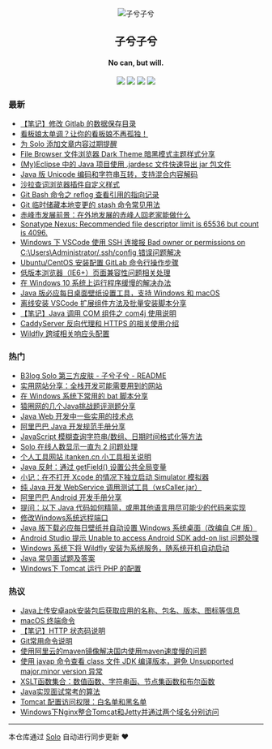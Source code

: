 <p align="center"><img alt="子兮子兮" src="https://zixizixi.cn/images/logo/logo@96.png"></p><h2 align="center">
子兮子兮
</h2>

<h4 align="center">No can, but will.</h4>
<p align="center"><a title="子兮子兮" target="_blank" href="https://github.com/iTanken/solo-blog"><img src="https://img.shields.io/github/last-commit/iTanken/solo-blog.svg?style=flat-square&color=FF9900"></a>
<a title="GitHub repo size in bytes" target="_blank" href="https://github.com/iTanken/solo-blog"><img src="https://img.shields.io/github/repo-size/iTanken/solo-blog.svg?style=flat-square"></a>
<a title="Solo Version" target="_blank" href="https://github.com/88250/solo/releases"><img src="https://img.shields.io/badge/solo-4.2.0-f1e05a.svg?style=flat-square&color=blueviolet"></a>
<a title="Hits" target="_blank" href="https://github.com/88250/hits"><img src="https://hits.b3log.org/iTanken/solo-blog.svg"></a></p>

### 最新

* [【笔记】修改 Gitlab 的数据保存目录](https://zixizixi.cn/configure-gitlab-data-dir)
* [看板娘太单调？让你的看板娘不再孤独！](https://zixizixi.cn/solo-kanbanniang-adorn-border-background)
* [为 Solo 添加文章内容过期提醒](https://zixizixi.cn/solo-article-content-expired-tips)
* [File Browser 文件浏览器 Dark Theme 暗黑模式主题样式分享](https://zixizixi.cn/filebrowser-custom-dark-theme)
* [(My)Eclipse 中的 Java 项目使用 .jardesc 文件快速导出 jar 包文件](https://zixizixi.cn/my-eclipse-java-jardesc-export-jar)
* [Java 版 Unicode 编码和字符串互转，支持混合内容解码](https://zixizixi.cn/java-unicode-string-encoder-decoder)
* [沙拉查词浏览器插件自定义样式](https://zixizixi.cn/chromium-extensions-saladict-custom-style)
* [Git Bash 命令之 reflog 查看引用的指向记录](https://zixizixi.cn/git-bash-reflog-usage)
* [Git 临时储藏本地变更的 stash 命令常见用法](https://zixizixi.cn/git-bash-stash-usage)
* [赤峰市发展前景：在外地发展的赤峰人回老家能做什么](https://zixizixi.cn/talk-about-the-chifeng-future)
* [Sonatype Nexus: Recommended file descriptor limit is 65536 but count is 4096.](https://zixizixi.cn/sonatype-nexus-3-linux-file-descriptor-limit)
* [Windows 下 VSCode 使用 SSH 连接报 Bad owner or permissions on C:\\Users\\Administrator/.ssh/config 错误问题解决](https://zixizixi.cn/windows_vscode_ssh_error_bad-owner-or-permissions)
* [Ubuntu/CentOS 安装配置 GitLab 命令行操作步骤](https://zixizixi.cn/ubuntu-centos-linux-install-gitlab)
* [低版本浏览器（IE6+）页面兼容性问题相关处理](https://zixizixi.cn/low-version-browser-page-compatibility)
* [在 Windows 10 系统上运行程序缓慢的解决办法](https://zixizixi.cn/windows-defender-app-startup-stop-slow)
* [Java 版必应每日桌面壁纸设置工具，支持 Windows 和 macOS](https://zixizixi.cn/windows-mac-bing-daily-wallpaper-tool)
* [离线安装 VSCode 扩展组件方法及批量安装脚本分享](https://zixizixi.cn/vscode-extension-vsix-install)
* [【笔记】Java 调用 COM 组件之 com4j 使用说明](https://zixizixi.cn/note-java-com4j)
* [CaddyServer 反向代理和 HTTPS 的相关使用介绍](https://zixizixi.cn/caddyserver-r-proxy-https)
* [Wildfly 跨域相关响应头配置](https://zixizixi.cn/wildfly-cors-origin-config)

### 热门

* [B3log Solo 第三方皮肤 - 子兮子兮 - README](https://zixizixi.cn/solo-third-skin-imobile.html)
* [实用网站分享：全栈开发可能需要用到的网站](https://zixizixi.cn/articles/2017/01/17/1484633274661.html)
* [在 Windows 系统下常用的 bat 脚本分享](https://zixizixi.cn/articles/2017/04/21/1492777994685.html)
* [猿圈网的几个Java挑战题评测题分享](https://zixizixi.cn/articles/2017/03/23/1490280007138.html)
* [Java Web 开发中一些实用的技术点](https://zixizixi.cn/articles/2017/01/04/1483519918704.html)
* [阿里巴巴 Java 开发规范手册分享](https://zixizixi.cn/articles/2017/01/17/1484623303271.html)
* [JavaScript 模糊查询字符串/数组、日期时间格式化等方法](https://zixizixi.cn/articles/2017/05/31/1496236546844.html)
* [Solo 在线人数显示一直为 2 问题处理](https://zixizixi.cn/articles/2017/03/30/1490849602140.html)
* [个人工具网站 itanken.cn 小工具相关说明](https://zixizixi.cn/articles/2017/03/11/1489227107307.html)
* [Java 反射：通过 getField() 设置公共全局变量](https://zixizixi.cn/java-reflection-getfield)
* [小记：在不打开 Xcode 的情况下独立启动 Simulator 模拟器](https://zixizixi.cn/not-open-xcode-standalone-simulator)
* [纯 Java 开发 WebService 调用测试工具（wsCaller.jar）](https://zixizixi.cn/articles/2017/09/03/1504426270766.html)
* [阿里巴巴 Android 开发手册分享](https://zixizixi.cn/alibaba-android-development-manual)
* [提问：以下 Java 代码如何精简，或用其他语言用尽可能少的代码来实现](https://zixizixi.cn/java-word-wrap-string)
* [修改Windows系统远程端口](https://zixizixi.cn/articles/2017/03/26/1490525740291.html)
* [Java 版下载必应每日壁纸并自动设置 Windows 系统桌面（改编自 C# 版）](https://zixizixi.cn/articles/2017/09/01/1504264675391.html)
* [Android Studio 提示 Unable to access Android SDK add-on list 问题处理](https://zixizixi.cn/articles/2017/01/17/1484665018593.html)
* [Windows 系统下将 Wildfly 安装为系统服务，随系统开机自动启动](https://zixizixi.cn/windows-wildfly-service-auto-start)
* [Java 常见面试题及答案](https://zixizixi.cn/articles/2017/02/13/1486974778312.html)
* [Windows下 Tomcat 运行 PHP 的配置](https://zixizixi.cn/articles/2017/02/13/1486976473999.html)

### 热议

* [Java上传安卓apk安装包后获取应用的名称、包名、版本、图标等信息](https://zixizixi.cn/articles/2017/02/13/1486978892155.html)
* [macOS 终端命令](https://zixizixi.cn/articles/2017/02/13/1486978228421.html)
* [【笔记】HTTP 状态码说明](https://zixizixi.cn/articles/2017/01/04/1483529323782.html)
* [Git常用命令说明](https://zixizixi.cn/articles/2017/02/13/1486973158671.html)
* [使用阿里云的maven镜像解决国内使用maven速度慢的问题](https://zixizixi.cn/articles/2017/02/13/1486979524858.html)
* [使用 javap 命令查看 class 文件 JDK 编译版本，避免 Unsupported major.minor version 异常](https://zixizixi.cn/articles/2017/09/13/1505285468516.html)
* [XSLT函数集合：数值函数、字符串函、节点集函数和布尔函数](https://zixizixi.cn/xsltfunctionset)
* [Java实现面试常考的算法](https://zixizixi.cn/articles/2017/02/13/1486979370718.html)
* [Tomcat 配置访问权限：白名单和黑名单](https://zixizixi.cn/articles/2017/02/13/1486977779249.html)
* [Windows下Nginx整合Tomcat和Jetty并通过两个域名分别访问](https://zixizixi.cn/articles/2017/02/13/1486977986468.html)

---

本仓库通过 [Solo](https://github.com/88250/solo) 自动进行同步更新 ❤️ 